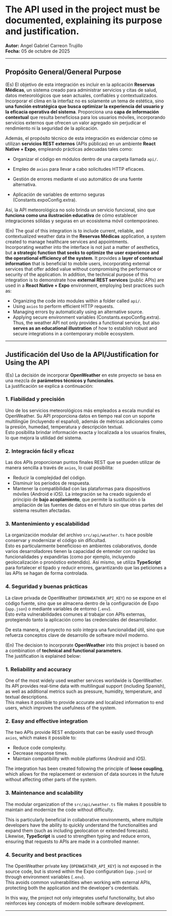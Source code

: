 # The API used in the project must be documented, explaining its purpose and justification.

**Autor:** Angel Gabriel Carreon Trujillo   
**Fecha:** 05 de octubre de 2025  

---

## Propósito General/General Purpose

(Es)
El objetivo de esta integración es incluir en la aplicación **Reservas Médicas**, un sistema creado para administrar servicios y citas de salud, datos meteorológicos que sean actuales, confiables y contextualizados.  
 Incorporar el clima en la interfaz no es solamente un tema de estética, sino **una función estratégica que busca optimizar la experiencia del usuario y la eficacia operativa del sistema**.
 Proporciona una **capa de información contextual** que resulta beneficiosa para los usuarios móviles, incorporando servicios externos que ofrecen un valor agregado sin perjudicar el rendimiento ni la seguridad de la aplicación.

Además, el propósito técnico de esta integración es evidenciar cómo se utilizan **servicios REST externos** (APIs públicas) en un ambiente **React Native + Expo**, empleando prácticas adecuadas tales como:
 - Organizar el código en módulos dentro de una carpeta llamada `api/`.
 - Empleo de `axios` para llevar a cabo solicitudes HTTP eficaces.

 - Gestión de errores mediante el uso automático de una fuente alternativa.
 - Aplicación de variables de entorno seguras (Constants.expoConfig.extra).

 Así, la API meteorológica no solo brinda un servicio funcional, sino que **funciona como una ilustración educativa** de cómo establecer integraciones sólidas y seguras en un ecosistema móvil contemporáneo.


(En)
The goal of this integration is to include current, reliable, and contextualized weather data in the **Reservas Médicas** application, a system created to manage healthcare services and appointments.  
 Incorporating weather into the interface is not just a matter of aesthetics, but **a strategic function that seeks to optimize the user experience and the operational efficiency of the system**.
 It provides a **layer of contextual information** that is beneficial to mobile users, incorporating external services that offer added value without compromising the performance or security of the application.
In addition, the technical purpose of this integration is to demonstrate how **external REST services** (public APIs) are used in a **React Native + Expo** environment, employing best practices such as:
- Organizing the code into modules within a folder called `api/`.
- Using `axios` to perform efficient HTTP requests.
 - Managing errors by automatically using an alternative source.
 - Applying secure environment variables (Constants.expoConfig.extra).
 Thus, the weather API not only provides a functional service, but also **serves as an educational illustration** of how to establish robust and secure integrations in a contemporary mobile ecosystem.

---

## Justificación del Uso de la API/Justification for Using the API

(Es)
La decisión de incorporar **OpenWeather** en este proyecto se basa en una mezcla de **parámetros técnicos y funcionales**.  
La justificación se explica a continuación:

### 1.  Fiabilidad y precisión
 Uno de los servicios meteorológicos más empleados a escala mundial es OpenWeather.  Su API proporciona datos en tiempo real con un soporte multilingüe (incluyendo el español), además de métricas adicionales como la presión, humedad, temperatura y descripción textual.  
Esto posibilita brindar información exacta y localizada a los usuarios finales, lo que mejora la utilidad del sistema.

### 2.  Integración fácil y eficaz
Las dos APIs proporcionan puntos finales REST que se pueden utilizar de manera sencilla a través de `axios`, lo cual posibilita:
 - Reducir la complejidad del código.
 - Disminuir los períodos de respuesta.
 - Mantener la compatibilidad con las plataformas para dispositivos móviles (Android e iOS).
La integración se ha creado siguiendo el principio de **bajo acoplamiento**, que permite la sustitución o la ampliación de las fuentes de datos en el futuro sin que otras partes del sistema resulten afectadas.

### 3.  Mantenimiento y escalabilidad
La organización modular del archivo `src/api/weather.ts` hace posible conservar y modernizar el código sin dificultad.  
Esto es particularmente beneficioso en ambientes colaborativos, donde varios desarrolladores tienen la capacidad de entender con rapidez las funcionalidades y expandirlas (como por ejemplo, incluyendo geolocalización o pronóstico extendido).
Asi mismo, se utiliza **TypeScript** para fortalecer el tipado y reducir errores, garantizando que las peticiones a las APIs se hagan de forma controlada.

### 4. Seguridad y buenas prácticas
La clave privada de OpenWeather (`OPENWEATHER_API_KEY`) no se expone en el código fuente, sino que se almacena dentro de la configuración de Expo (`app.json`) o mediante variables de entorno (`.env`).  
Esto evita vulnerabilidades comunes al trabajar con APIs externas, protegiendo tanto la aplicación como las credenciales del desarrollador.

De esta manera, el proyecto no solo integra una funcionalidad útil, sino que refuerza conceptos clave de desarrollo de software móvil moderno.

(En)
The decision to incorporate **OpenWeather** into this project is based on a combination of **technical and functional parameters**.  
The justification is explained below:

### 1.  Reliability and accuracy
 One of the most widely used weather services worldwide is OpenWeather.  Its API provides real-time data with multilingual support (including Spanish), as well as additional metrics such as pressure, humidity, temperature, and textual descriptions.  
This makes it possible to provide accurate and localized information to end users, which improves the usefulness of the system.

### 2.  Easy and effective integration
The two APIs provide REST endpoints that can be easily used through `axios`, which makes it possible to:
 - Reduce code complexity.
 - Decrease response times.
 - Maintain compatibility with mobile platforms (Android and iOS).

The integration has been created following the principle of **loose coupling**, which allows for the replacement or extension of data sources in the future without affecting other parts of the system.

### 3.  Maintenance and scalability
The modular organization of the `src/api/weather.ts` file makes it possible to maintain and modernize the code without difficulty.  

This is particularly beneficial in collaborative environments, where multiple developers have the ability to quickly understand the functionalities and expand them (such as including geolocation or extended forecasts).
Likewise, **TypeScript** is used to strengthen typing and reduce errors, ensuring that requests to APIs are made in a controlled manner.

### 4. Security and best practices
The OpenWeather private key (`OPENWEATHER_API_KEY`) is not exposed in the source code, but is stored within the Expo configuration (`app.json`) or through environment variables (`.env`).  
This avoids common vulnerabilities when working with external APIs, protecting both the application and the developer's credentials.

In this way, the project not only integrates useful functionality, but also reinforces key concepts of modern mobile software development.

---